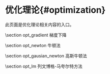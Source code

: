 优化理论{#optimization}
===========================

此页面是优化理论相关内容的入口。

\section opt_gradient 梯度下降

\section opt_newton 牛顿法

\section opt_gausian_newton 高斯牛顿法

\section opt_lm 列文博格-马夸尔特方法
